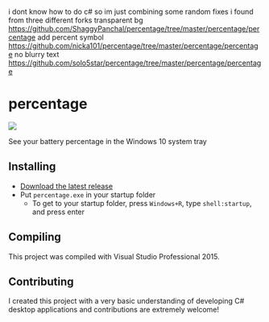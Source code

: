 i dont know how to do c# so im just combining some random fixes i found from three different forks
transparent bg https://github.com/ShaggyPanchal/percentage/tree/master/percentage/percentage
add percent symbol https://github.com/nicka101/percentage/tree/master/percentage/percentage
no blurry text https://github.com/solo5star/percentage/tree/master/percentage/percentage

# percentage

![](https://raw.githubusercontent.com/kas/percentage/master/percentage.png)

See your battery percentage in the Windows 10 system tray

## Installing

* [Download the latest release](https://github.com/kas/percentage/releases)
* Put `percentage.exe` in your startup folder
  * To get to your startup folder, press `Windows+R`, type `shell:startup`, and press enter

## Compiling

This project was compiled with Visual Studio Professional 2015.

## Contributing

I created this project with a very basic understanding of developing C# desktop applications and contributions are extremely welcome!
